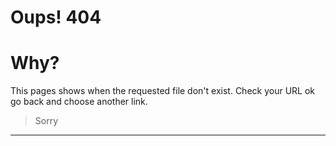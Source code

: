 # Oups! 404





# Why?


This pages shows when the requested file don't exist. Check your URL ok go back and choose another link.

> Sorry

---
